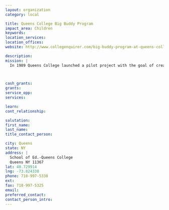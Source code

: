 ```yaml
---
layout: organization
category: local

title: Queens College Big Buddy Program
impact_area: Children
keywords: 
location_services: 
location_offices: 
website: http://www.collegenquirer.com/big-buddy-program-at-queens-college/

description: 
mission: |
  In 1989 Queens College launched a pilot project with the goal of creating a model, which would ease the devastating effects of homelessness on children. A college student is paired with a youngster who is either homeless or otherwise "at risk, and together they spend every Saturday throughout the academic year participating in a wide variety of mutually chosen educational, cultural and recreational activities. 

  

cash_grants: 
grants: 
service_opp: 
services: 

learn: 
cont_relationship: 

salutation: 
first_name: 
last_name: 
title_contact_person: 

city: Queens
state: NY
address: |
  School of Ed.-Queens College     
  Queens NY 11367
lat: 40.729914
lng: -73.824338
phone: 718-997-5338
ext: 
fax: 718-997-5325
email: 
preferred_contact: 
contact_person_intro: 
---
```

